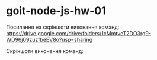 # goit-node-js-hw-01

Посилання на скріншоти виконання команд:
https://drive.google.com/drive/folders/1cMmtveT2DO3rg9-WD96j09zuzfbeEV8o?usp=sharing

Скріншоти виконання команд:


